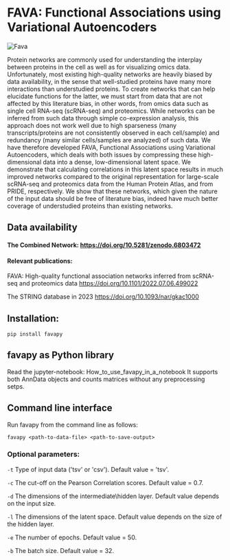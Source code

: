 # FAVA: Functional Associations using Variational Autoencoders
![Fava](https://user-images.githubusercontent.com/81096946/177743627-2e6a7447-3fc1-48a8-a6bb-003a3ace223a.png)

Protein networks are commonly used for understanding the interplay between proteins in the cell as well as for visualizing omics data. Unfortunately, most existing high-quality networks are heavily biased by data availability, in the sense that well-studied proteins have many more interactions than understudied proteins. To create networks that can help elucidate functions for the latter, we must start from data that are not affected by this literature bias, in other words, from omics data such as single cell RNA-seq (scRNA-seq) and proteomics. While networks can be inferred from such data through simple co-expression analysis, this approach does not work well due to high sparseness (many transcripts/proteins are not consistently observed in each cell/sample) and redundancy (many similar cells/samples are analyzed) of such data. We have therefore developed FAVA, Functional Associations using Variational Autoencoders, which deals with both issues by compressing these high-dimensional data into a dense, low-dimensional latent space. We demonstrate that calculating correlations in this latent space results in much improved networks compared to the original representation for large-scale scRNA-seq and proteomics data from the Human Protein Atlas, and from PRIDE, respectively. We show that these networks, which given the nature of the input data should be free of literature bias, indeed have much better coverage of understudied proteins than existing networks.


## Data availability
#### The Combined Network: https://doi.org/10.5281/zenodo.6803472 

#### Relevant publications:
FAVA: High-quality functional association networks inferred from scRNA-seq and proteomics data
https://doi.org/10.1101/2022.07.06.499022

The STRING database in 2023
https://doi.org/10.1093/nar/gkac1000


## Installation:
`pip install favapy`

## favapy as Python library
Read the jupyter-notebook: How_to_use_favapy_in_a_notebook
It supports both AnnData objects and counts matrices without any preprocessing setps.


## Command line interface
Run favapy from the command line as follows:

`favapy <path-to-data-file> <path-to-save-output>`


### Optional parameters:

`-t` Type of input data ('tsv' or 'csv'). Default value = 'tsv'.

`-c` The cut-off on the Pearson Correlation scores. Default value = 0.7.

`-d` The dimensions of the intermediate\hidden layer. Default value depends on the input size.

`-l` The dimensions of the latent space. Default value depends on the size of the hidden layer.

`-e` The number of epochs. Default value = 50.

`-b` The  batch size. Default value = 32.





